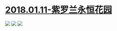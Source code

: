 # [2018.01.11-紫罗兰永恒花园](https://bangumi.bilibili.com/anime/21542)
![](https://bilicoverimg.github.io/2018/2018.01.11-紫罗兰永恒花园.jpg)
![](https://bilicover2018.github.io/2018.01.11.jpg)
![](https://bilicover2018.github.io/2018.01.11-2.jpg)